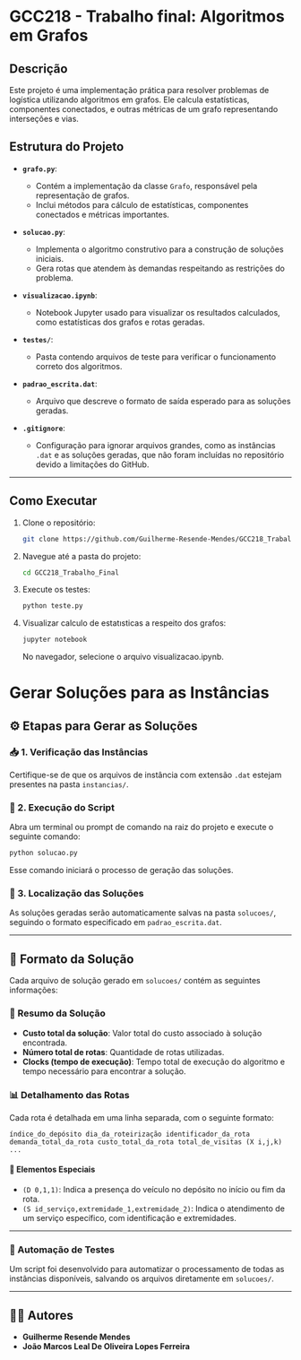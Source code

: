 # GCC218 - Trabalho final: Algoritmos em Grafos

## Descrição
Este projeto é uma implementação prática para resolver problemas de logística utilizando algoritmos em grafos. Ele calcula estatísticas, componentes conectados, e outras métricas de um grafo representando interseções e vias.

## Estrutura do Projeto
- **`grafo.py`**:
  - Contém a implementação da classe `Grafo`, responsável pela representação de grafos.
  - Inclui métodos para cálculo de estatísticas, componentes conectados e métricas importantes.
  
- **`solucao.py`**:
  - Implementa o algoritmo construtivo para a construção de soluções iniciais.
  - Gera rotas que atendem às demandas respeitando as restrições do problema.

- **`visualizacao.ipynb`**:
  - Notebook Jupyter usado para visualizar os resultados calculados, como estatísticas dos grafos e rotas geradas.

- **`testes/`**:
  - Pasta contendo arquivos de teste para verificar o funcionamento correto dos algoritmos.

- **`padrao_escrita.dat`**:
  - Arquivo que descreve o formato de saída esperado para as soluções geradas.

- **`.gitignore`**:
  - Configuração para ignorar arquivos grandes, como as instâncias `.dat` e as soluções geradas, que não foram incluídas no repositório devido a limitações do GitHub.

---

## Como Executar
1. Clone o repositório:
   ```bash
   git clone https://github.com/Guilherme-Resende-Mendes/GCC218_Trabalho_Final.git
2. Navegue até a pasta do projeto:
   ```bash
   cd GCC218_Trabalho_Final
3. Execute os testes:
   ```bash
   python teste.py
4. Visualizar calculo de estatısticas a respeito dos grafos:
   ```bash
   jupyter notebook
   ```
   No navegador, selecione o arquivo visualizacao.ipynb.

# Gerar Soluções para as Instâncias

## ⚙️ Etapas para Gerar as Soluções

### 📥 1. Verificação das Instâncias
Certifique-se de que os arquivos de instância com extensão `.dat` estejam presentes na pasta `instancias/`.

### 🧪 2. Execução do Script
Abra um terminal ou prompt de comando na raiz do projeto e execute o seguinte comando:

```bash
python solucao.py
```

Esse comando iniciará o processo de geração das soluções.

### 📁 3. Localização das Soluções
As soluções geradas serão automaticamente salvas na pasta `solucoes/`, seguindo o formato especificado em `padrao_escrita.dat`.

---

## 📄 Formato da Solução

Cada arquivo de solução gerado em `solucoes/` contém as seguintes informações:

### 📝 Resumo da Solução
- **Custo total da solução**: Valor total do custo associado à solução encontrada.
- **Número total de rotas**: Quantidade de rotas utilizadas.
- **Clocks (tempo de execução)**: Tempo total de execução do algoritmo e tempo necessário para encontrar a solução.

### 📊 Detalhamento das Rotas
Cada rota é detalhada em uma linha separada, com o seguinte formato:

```
índice_do_depósito dia_da_roteirização identificador_da_rota demanda_total_da_rota custo_total_da_rota total_de_visitas (X i,j,k) ...
```

#### 🔹 Elementos Especiais
- `(D 0,1,1)`: Indica a presença do veículo no depósito no início ou fim da rota.
- `(S id_serviço,extremidade_1,extremidade_2)`: Indica o atendimento de um serviço específico, com identificação e extremidades.

---

### 🤖 Automação de Testes
Um script foi desenvolvido para automatizar o processamento de todas as instâncias disponíveis, salvando os arquivos diretamente em `solucoes/`.

---

## 👨‍💻 Autores
- **Guilherme Resende Mendes**
- **João Marcos Leal De Oliveira Lopes Ferreira**




